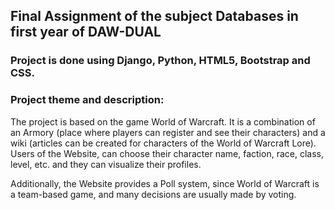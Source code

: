 ## Final Assignment of the subject Databases in first year of DAW-DUAL

### Project is done using Django, Python, HTML5, Bootstrap and CSS.

### Project theme and description: 

The project is based on the game World of Warcraft. It is a combination of an Armory (place where players can register and see their characters) and a wiki (articles can be created for characters of the World of Warcraft Lore). Users of the Website, can choose their character name, faction, race, class, level, etc. and they can visualize their profiles.

Additionally, the Website provides a Poll system, since World of Warcraft is a team-based game, and many decisions are usually made by voting.
